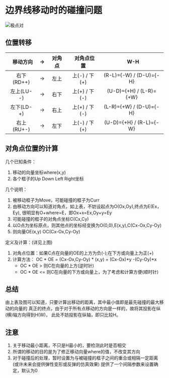 # 边界线移动时的碰撞问题

![极点对](./碰撞.bmp)
## 位置转移

|    移动方向  | -> |  对角点 |   对角点位置  |           W-H         |
:-------------:|:--:|:------:|:------------:|:----------------------:
|右下(RD++)    | -> |  左上   |上(-) / 下(+)  |(R-L)={-W} / (D-U)={-H}|
|左上(LU--)    | -> |  右下   |上(+) / 下(-)  |(U-D)={+H} / (L-R)={+W}|
|左下(LD-+)    | -> |  右上   |上(+) / 下(-)  |(L-R)={+W} / (D-U)={-H}|
|右上(RU+-)    | -> |  左下   |上(-) / 下(+)  |(U-D)={+H} / (R-L)={-W}|


## 对角点位置的计算

 几个已知条件：
  1. 移动的向量坐标where(x,y)
  1. 各个框子的Up Down Left Right坐标

 几个说明：
  1. 被移动框子为Move，可能碰撞的框子为Curr
  1. 由移动方向可以知道对角点，如上表，不妨设起点为O(Ox,Oy),终点为E(Ex，Ey),
      很明显有O+where=E，即Ox+x=Ex,Oy+y=Ey
  1. 可能碰撞的框子的对角点坐标C(Cx,Cy)
  1. 以O点为坐标原点，则其他点的坐标经变换为O(0,0),E(x,y),C(Cx-Ox,Cy-Oy)
  1. 则向量OE(x,y) OC(Cx-Ox,Cy-Oy)

 定义及计算：(详见上图)
  1. 对角点位置：如果C点在向量的OE的上方为负(-);在下方或向量上为正(+)
  1. 计算方法：
      OC * OE = (Cx-Ox,Cy-Oy) * (x,y) = (Cx-Ox)*y -(Cy-Oy)*x
      - OC * OE >  则C在向量的上方(逆时针)
      - OC * OE <= 则C在向量的下方或向量上，为了考虑和计算方便(顺时针)

## 总结

  由上表及图可以知道，只要计算出移动的距离，其中最小值即是最先碰撞的最大移动的向量的
真正的终点，由于对于所有点移动的方向是一样的，故将其投影在纵(横)轴方向得到H(W)，
此处不妨投影在纵轴，即只比较H。

## 注意

 1. 关于移动最小距离，不只是H最小的，要检测此时是否相交
 1. 所谓的移动的目的是为了修正移动向量where的值，不改变其方向
 1. 对于碰撞后的处理，暂时设置为与被碰撞的框子之间的重合或相隔一定距离(或许未来会提供弹性变形或反弹的仿真效果)
    提供了一个间隔参数来设置确定，默认为0

